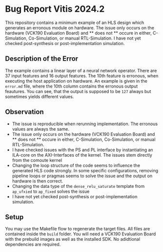 # Bug Report Vitis 2024.2 

This repository contains a minimum example of an HLS design which generates an erronous module on hardware. The issue only occurs on the hardware (VCK190 Evaluation Board) and ** does not ** occure in either, C-Simulation, Co-Simulation, or manual RTL-Simulation. I have not yet checked post-synthesis or post-implementation simulation.

## Description of the Error

The example contains a linear layer of a neural network operator. There are 37 input features and 16 output features.
The 10th feature is erronous, when executing the host application on hardware. An example is given in the `error.md` file, where the 10th column contains the erronous output feautures. You can see, that the output is supposed to be `127` always but sometimes yields different values.

## Observation

- The issue is reproducible when rerunning implementation. The erronous values are always the same.
- The issue only occurs on the hardware (VCK190 Evaluation Board) and ** does not ** occure in either, C-Simulation, Co-Simulation, or manual RTL-Simulation.
- I have checked issues with the PS and PL interface by instantiating an ILA-core on the AXI-Interfaces of the kernel. The issues stem directly from the comoute kernel
- Changing the loop structure of the code seems to influence the generated HLS code strongly. In some specific configurations, removing pipeline loops or pragmas seems to solve the issue and the output on hardware is then correct. 
- Changing the data type of the `dense_relu_saturate` template  from `ap_ufxied` to `ap_fixed` solves the issue
- I have not yet checked post-synthesis or post-implementation simulation.

## Setup

You may use the Makefile flow to regenerate the target files. All files are contained inside the `build` folder.
You will need a VCK190 Evaluation Board with the prebuild images as well as the installed SDK. No adidtional dependencies are required.